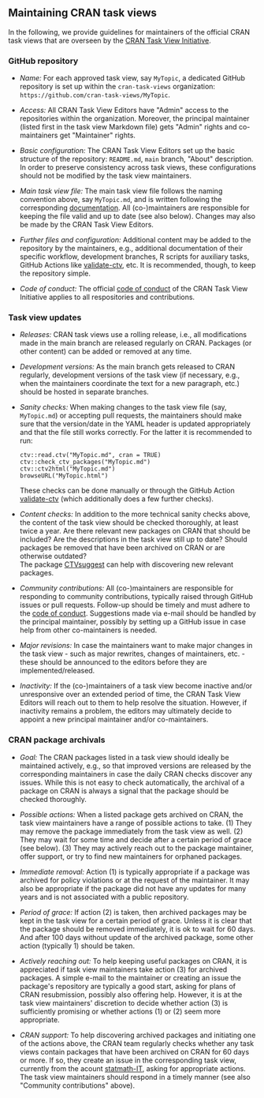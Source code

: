 ## Maintaining CRAN task views

In the following, we provide guidelines for maintainers of the official CRAN task views
that are overseen by the [CRAN Task View Initiative](https://github.com/cran-task-views/ctv).


### GitHub repository

* _Name:_ For each approved task view, say `MyTopic`, a dedicated GitHub repository is set up
  within the `cran-task-views` organization: `https://github.com/cran-task-views/MyTopic`.
  
* _Access:_ All CRAN Task View Editors have "Admin" access to the repositories within the organization.
  Moreover, the principal maintainer (listed first in the task view Markdown file) gets "Admin"
  rights and co-maintainers get "Maintainer" rights.
  
* _Basic configuration:_ The CRAN Task View Editors set up the basic structure of the repository:
  `README.md`, `main` branch, "About" description. In order to preserve consistency across task
  views, these configurations should not be modified by the task view maintainers.

* _Main task view file:_ The main task view file follows the naming convention above, say
  `MyTopic.md`, and is written following the corresponding [documentation](Documentation.md).
  All (co-)maintainers are responsible for keeping the file valid and up to date (see also below).
  Changes may also be made by the CRAN Task View Editors.
  
* _Further files and configuration:_ Additional content may be added to the repository by the
  maintainers, e.g., additional documentation of their specific workflow, development branches,
  R scripts for auxiliary tasks, GitHub Actions like
  [validate-ctv](https://github.com/cran-task-views/ctv/tree/main/validate-ctv), etc.
  It is recommended, though, to keep the repository simple.

* _Code of conduct:_ The official [code of conduct](CodeOfConduct.md) of the CRAN Task View Initiative
  applies to all respositories and contributions.


### Task view updates

* _Releases:_ CRAN task views use a rolling release, i.e., all modifications made in the main
  branch are released regularly on CRAN. Packages (or other content) can be added or removed
  at any time.

* _Development versions:_ As the main branch gets released to CRAN regularly, development versions
  of the task view (if necessary, e.g., when the maintainers coordinate the text for a new paragraph, etc.)
  should be hosted in separate branches.

* _Sanity checks:_ When making changes to the task view file (say, `MyTopic.md`) or accepting pull
  requests, the maintainers should make sure that the version/date in the YAML header is updated
  appropriately and that the file still works correctly. For the latter it is recommended to run:
  
  ```
  ctv::read.ctv("MyTopic.md", cran = TRUE)
  ctv::check_ctv_packages("MyTopic.md")
  ctv::ctv2html("MyTopic.md")
  browseURL("MyTopic.html")
  ```
  
  These checks can be done manually or through the GitHub Action
  [validate-ctv](https://github.com/cran-task-views/ctv/tree/main/validate-ctv) (which additionally
  does a few further checks).
  
* _Content checks:_ In addition to the more technical sanity checks above, the content of the task
  view should be checked thoroughly, at least twice a year. Are there relevant new packages on CRAN
  that should be included? Are the descriptions in the task view still up to date? Should packages
  be removed that have been archived on CRAN or are otherwise outdated?  
  The package [CTVsuggest](https://github.com/DylanDijk/CTVsuggest) can help with discovering new
  relevant packages.
  
* _Community contributions:_ All (co-)maintainers are responsible for responding to community
  contributions, typically raised through GitHub issues or pull requests. Follow-up should be timely
  and must adhere to the [code of conduct](CodeOfConduct.md). Suggestions made via e-mail should be
  handled by the principal maintainer, possibly by setting up a GitHub issue in case help from
  other co-maintainers is needed.

* _Major revisions:_ In case the maintainers want to make major changes in the task view - such as
  major rewrites, changes of maintainers, etc. - these should be announced to the editors before
  they are implemented/released.

* _Inactivity:_ If the (co-)maintainers of a task view become inactive and/or unresponsive
  over an extended period of time, the CRAN Task View Editors will reach out to them to help
  resolve the situation. However, if inactivity remains a problem, the editors may ultimately
  decide to appoint a new principal maintainer and/or co-maintainers.


### CRAN package archivals

* _Goal:_ The CRAN packages listed in a task view should ideally be maintained actively, e.g.,
  so that improved versions are released by the corresponding maintainers in case the daily CRAN
  checks discover any issues. While this is not easy to check automatically, the archival of a
  package on CRAN is always a signal that the package should be checked thoroughly.
  
* _Possible actions:_ When a listed package gets archived on CRAN, the task view maintainers have a
  range of possible actions to take. (1) They may remove the package immediately from the task view
  as well. (2) They may wait for some time and decide after a certain period of grace (see below).
  (3) They may actively reach out to the package maintainer, offer support, or try to find new
  maintainers for orphaned packages.
  
* _Immediate removal:_  Action (1) is typically appropriate if a package was archived for policy
  violations or at the request of the maintainer. It may also be appropriate if the package did not
  have any updates for many years and is not associated with a public repository.
  
* _Period of grace:_ If action (2) is taken, then archived packages may be kept in the task view
  for a certain period of grace. Unless it is clear that the package should be removed immediately,
  it is ok to wait for 60 days. And after 100 days without update of the archived package, some
  other action (typically 1) should be taken.
  
* _Actively reaching out:_ To help keeping useful packages on CRAN, it is appreciated if task view
  maintainers take action (3) for archived packages. A simple e-mail to the maintainer or creating
  an issue the package's repository are typically a good start, asking for plans of CRAN resubmission,
  possibly also offering help. However, it is at the task view maintainers' discretion to decide
  whether action (3) is sufficiently promising or whether actions (1) or (2) seem more appropriate.
  
* _CRAN support:_ To help discovering archived packages and initiating one of the actions above,
  the CRAN team regularly checks whether any task views contain packages that have been archived
  on CRAN for 60 days or more. If so, they create an issue in the corresponding task view, currently
  from the acount [statmath-IT](https://github.com/statmath-it), asking for appropriate actions.
  The task view maintainers should respond in a timely manner (see also "Community contributions"
  above).
